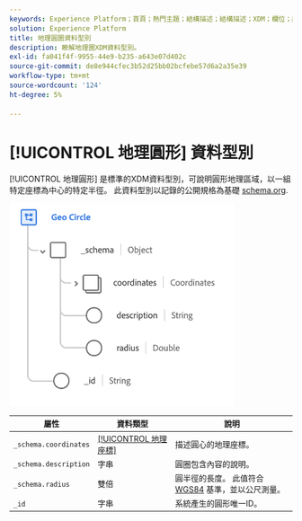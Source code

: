 ```yaml
---
keywords: Experience Platform；首頁；熱門主題；結構描述；結構描述；XDM；欄位；結構描述；地理；圓形；資料型別；資料型別；
solution: Experience Platform
title: 地理圓圈資料型別
description: 瞭解地理圈XDM資料型別。
exl-id: fa041f4f-9955-44e9-b235-a643e07d402c
source-git-commit: de8e944cfec3b52d25bb02bcfebe57d6a2a35e39
workflow-type: tm+mt
source-wordcount: '124'
ht-degree: 5%

---
```


# [!UICONTROL 地理圓形] 資料型別

[!UICONTROL 地理圓形] 是標準的XDM資料型別，可說明圓形地理區域，以一組特定座標為中心的特定半徑。 此資料型別以記錄的公開規格為基礎 [schema.org](https://schema.org/GeoCircle).

<img src="../images/data-types/geo-circle.png" width="400" /><br />

| 屬性 | 資料類型 | 說明 |
| --- | --- | --- |
| `_schema.coordinates` | [[!UICONTROL 地理座標]](./geo-coordinates.md) | 描述圓心的地理座標。 |
| `_schema.description` | 字串 | 圓圈包含內容的說明。 |
| `_schema.radius` | 雙倍 | 圓半徑的長度。 此值符合 [WGS84](https://gisgeography.com/wgs84-world-geodetic-system/) 基準，並以公尺測量。 |
| `_id` | 字串 | 系統產生的圓形唯一ID。 |
